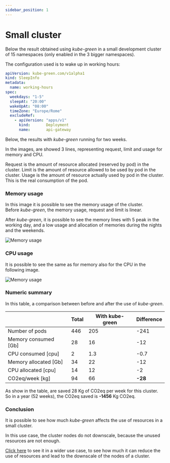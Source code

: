 ```yaml
---
sidebar_position: 1
---
```


# Small cluster

Below the result obtained using *kube-green* in a small development cluster of 15 namespaces (only enabled in the 3 bigger namespaces).

The configuration used is to wake up in working hours:

```yaml
apiVersion: kube-green.com/v1alpha1
kind: SleepInfo
metadata:
  name: working-hours
spec:
  weekdays: "1-5"
  sleepAt: "20:00"
  wakeUpAt: "08:00"
  timeZone: "Europe/Rome"
  excludeRef:
    - apiVersion: "apps/v1"
      kind:       Deployment
      name:       api-gateway
```

Below, the results with *kube-green* running for two weeks.

In the images, are showed 3 lines, representing request, limit and usage for memory and CPU.

Request is the amount of resource allocated (reserved by pod) in the cluster.
Limit is the amount of resource allowed to be used by pod in the cluster.
Usage is the amount of resource actually used by pod in the cluster. This is the real consumption of the pod.

### Memory usage

In this image it is possible to see the memory usage of the cluster.  
Before *kube-green*, the memory usage, request and limit is linear.

After *kube-green*, it is possible to see the memory lines with 5 peak in the working day, and a low usage and allocation of memories during the nights and the weekends.

![Memory usage](/img/usecase/23.7-23-8-memory.png)

### CPU usage

It is possible to see the same as for memory also for the CPU in the following image.  

![Memory usage](/img/usecase/23.7-23-8-CPU.png)

### Numeric summary

In this table, a comparison between before and after the use of *kube-green*.

|                       | Total  | With kube-green  | Difference       |
| --------------------- | ------ | ---------------- | ---------------- |
| Number of pods        | 446    | 205              | -241             |
| Memory consumed [Gb]  | 28     | 16               | -12              |
| CPU consumed    [cpu] | 2      | 1.3              | -0.7             |
| Memory allocated [Gb] | 34     | 22               | -12              |
| CPU allocated [cpu]   | 14     | 12               | -2               |
| CO2eq/week [kg]       | 94     | 66               | **-28**          |

As show in the table, are saved 28 Kg of CO2eq per week for this cluster. So in a year (52 weeks), the CO2eq saved is **-1456** Kg CO2eq.

### Conclusion

It is possible to see how much *kube-green* affects the use of resources in a small cluster.

In this use case, the cluster nodes do not downscale, because the unused resources are not enough.

[Click here](./node-downscale.md) to see it in a wider use case, to see how much it can reduce the use of resources and lead to the downscale of the nodes of a cluster.
